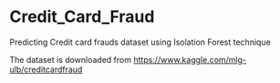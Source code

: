 # Credit_Card_Fraud

Predicting Credit card frauds dataset using Isolation Forest technique

The dataset is downloaded from https://www.kaggle.com/mlg-ulb/creditcardfraud
